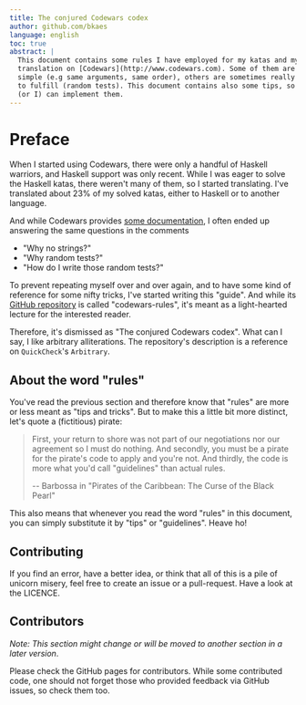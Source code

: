 ```yaml
---
title: The conjured Codewars codex
author: github.com/bkaes
language: english
toc: true
abstract: |
  This document contains some rules I have employed for my katas and my
  translation on [Codewars](http://www.codewars.com). Some of them are very
  simple (e.g same arguments, same order), others are sometimes really hard
  to fulfill (random tests). This document contains also some tips, so that you
  (or I) can implement them.
---
```


Preface
=======

When I started using Codewars, there were only a handful of Haskell warriors,
and Haskell support was only recent. While I was eager to solve the Haskell
katas, there weren't many of them, so I started translating. I've translated
about 23% of my solved katas, either to Haskell or to another language.

And while Codewars provides
[some documentation](http://www.codewars.com/docs/kata-creator), I often ended
up answering the same questions in the comments

- "Why no strings?"
- "Why random tests?"
- "How do I write those random tests?"

To prevent repeating myself over and over again, and to have some kind of
reference for some nifty tricks, I've started writing this "guide". And while
its [GitHub repository](https://github.com/bkaes/codewars-rules) is called
"codewars-rules", it's meant as a light-hearted lecture for the interested
reader.

Therefore, it's dismissed as "The conjured Codewars codex". What can I say, I
like arbitrary alliterations. The repository's description is a reference on
`QuickCheck`'s `Arbitrary`.

About the word "rules"
----------------------

You've read the previous section and therefore know that "rules" are more or
less meant as "tips and tricks". But to make this a little bit more distinct,
let's quote a (fictitious) pirate:

> First, your return to shore was not part of our negotiations nor our
> agreement so I must do nothing. And secondly, you must be a pirate for the
> pirate's code to apply and you're not. And thirdly, the code is more what
> you'd call "guidelines" than actual rules.
>
> -- Barbossa in "Pirates of the Caribbean: The Curse of the Black Pearl"

This also means that whenever you read the word "rules" in this document, you
can simply substitute it by "tips" or "guidelines". Heave ho!


Contributing
------------

If you find an error, have a better idea, or think that all of this is a
pile of unicorn misery, feel free to create an issue or a pull-request.
Have a look at the LICENCE.

Contributors
------------
*Note: This section might change or will be moved to another section in a later
version*.

Please check the GitHub pages for contributors. While some contributed code, one
should not forget those who provided feedback via GitHub issues, so check them
too.
